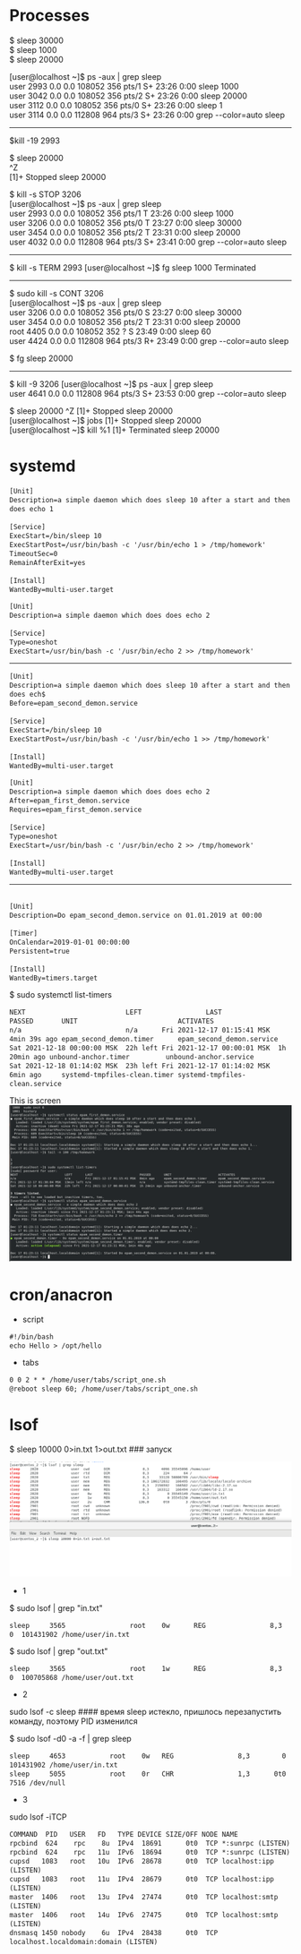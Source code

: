 # Processes

$ sleep 30000 <br/>
$ sleep 1000 <br/>
$ sleep 20000 <br/>

[user@localhost ~]$ ps -aux | grep sleep <br/>
user       2993  0.0  0.0 108052   356 pts/1    S+   23:26   0:00 sleep 1000 <br/>
user       3042  0.0  0.0 108052   356 pts/2    S+   23:26   0:00 sleep 20000 <br/>
user       3112  0.0  0.0 108052   356 pts/0    S+   23:26   0:00 sleep 1 <br/>
user       3114  0.0  0.0 112808   964 pts/3    S+   23:26   0:00 grep --color=auto sleep <br/>


------------------------
$kill -19 2993 <br/>

$ sleep 20000 <br/>
^Z <br/>
[1]+  Stopped                 sleep 20000  <br/>


$ kill -s STOP 3206 <br/>
[user@localhost ~]$ ps -aux | grep sleep <br/>
user       2993  0.0  0.0 108052   356 pts/1    T    23:26   0:00 sleep 1000  <br/>
user       3206  0.0  0.0 108052   356 pts/0    T    23:27   0:00 sleep 30000 <br/>
user       3454  0.0  0.0 108052   356 pts/2    T    23:31   0:00 sleep 20000 <br/>
user       4032  0.0  0.0 112808   964 pts/3    S+   23:41   0:00 grep --color=auto sleep <br/>


---------------------
$ kill  -s TERM 2993
[user@localhost ~]$ fg
sleep 1000
Terminated

---------------------
 
$ sudo kill -s CONT 3206 <br/>
[user@localhost ~]$ ps -aux | grep sleep <br/>
user       3206  0.0  0.0 108052   356 pts/0    S    23:27   0:00 sleep 30000  <br/>
user       3454  0.0  0.0 108052   356 pts/2    T    23:31   0:00 sleep 20000 <br/>
root       4405  0.0  0.0 108052   352 ?        S    23:49   0:00 sleep 60 <br/>
user       4424  0.0  0.0 112808   964 pts/3    R+   23:49   0:00 grep --color=auto sleep <br/>

$ fg
sleep 20000


------------------

$ kill -9 3206
[user@localhost ~]$ ps -aux | grep sleep <br/> 
user       4641  0.0  0.0 112808   964 pts/3    S+   23:53   0:00 grep --color=auto sleep <br/>


$ sleep 20000
^Z
[1]+  Stopped                 sleep 20000 <br/>
[user@localhost ~]$ jobs
[1]+  Stopped                 sleep 20000 <br/>
[user@localhost ~]$ kill %1
[1]+  Terminated              sleep 20000 <br/>


# systemd

```
[Unit]
Description=a simple daemon which does sleep 10 after a start and then does echo 1

[Service]
ExecStart=/bin/sleep 10
ExecStartPost=/usr/bin/bash -c '/usr/bin/echo 1 > /tmp/homework'
TimeoutSec=0
RemainAfterExit=yes

[Install]
WantedBy=multi-user.target
```


```
[Unit]
Description=a simple daemon which does does echo 2

[Service]
Type=oneshot
ExecStart=/usr/bin/bash -c '/usr/bin/echo 2 >> /tmp/homework'
```
---------------
```
[Unit]
Description=a simple daemon which does sleep 10 after a start and then does ech$
Before=epam_second_demon.service

[Service]
ExecStart=/bin/sleep 10
ExecStartPost=/usr/bin/bash -c '/usr/bin/echo 1 >> /tmp/homework'

[Install]
WantedBy=multi-user.target
```


```
[Unit]
Description=a simple daemon which does does echo 2
After=epam_first_demon.service
Requires=epam_first_demon.service

[Service]
Type=oneshot
ExecStart=/usr/bin/bash -c '/usr/bin/echo 2 >> /tmp/homework'

[Install]
WantedBy=multi-user.target
```
--------------

```

[Unit]
Description=Do epam_second_demon.service on 01.01.2019 at 00:00

[Timer]
OnCalendar=2019-01-01 00:00:00
Persistent=true

[Install]
WantedBy=timers.target
```
$ sudo systemctl list-timers  <br/>

```
NEXT                         LEFT                LAST                         PASSED       UNIT                         ACTIVATES 
n/a                          n/a      Fri 2021-12-17 01:15:41 MSK  4min 39s ago epam_second_demon.timer      epam_second_demon.service
Sat 2021-12-18 00:00:00 MSK  22h left Fri 2021-12-17 00:00:01 MSK  1h 20min ago unbound-anchor.timer         unbound-anchor.service
Sat 2021-12-18 01:14:02 MSK  23h left Fri 2021-12-17 01:14:02 MSK  6min ago     systemd-tmpfiles-clean.timer systemd-tmpfiles-clean.service
```
This is screen ![image](./images/screen%20_%20hw_5.png)

# cron/anacron
- script
```
#!/bin/bash
echo Hello > /opt/hello
```
- tabs

```
0 0 2 * * /home/user/tabs/script_one.sh
@reboot sleep 60; /home/user/tabs/script_one.sh
```
# lsof

$ sleep 10000 0>in.txt 1>out.txt  ### запуск

![image](./images/sleep_ex_5.png)

- 1

$ sudo lsof | grep "in.txt"

```
sleep     3565                root    0w      REG                8,3         0  101431902 /home/user/in.txt
```

$ sudo lsof | grep "out.txt"

```
sleep     3565                root    1w      REG                8,3         0  100705868 /home/user/out.txt
```

- 2

sudo lsof -c sleep   #### время sleep истекло, пришлось перезапустить команду, поэтому PID изменился

$ sudo lsof -d0 -a -f | grep sleep

```
sleep     4653           root    0w   REG                8,3        0 101431902 /home/user/in.txt
sleep     5055           root    0r   CHR                1,3      0t0      7516 /dev/null
```

- 3

sudo lsof -iTCP

```
COMMAND  PID   USER   FD   TYPE DEVICE SIZE/OFF NODE NAME
rpcbind  624    rpc    8u  IPv4  18691      0t0  TCP *:sunrpc (LISTEN)
rpcbind  624    rpc   11u  IPv6  18694      0t0  TCP *:sunrpc (LISTEN)
cupsd   1083   root   10u  IPv6  28678      0t0  TCP localhost:ipp (LISTEN)
cupsd   1083   root   11u  IPv4  28679      0t0  TCP localhost:ipp (LISTEN)
master  1406   root   13u  IPv4  27474      0t0  TCP localhost:smtp (LISTEN)
master  1406   root   14u  IPv6  27475      0t0  TCP localhost:smtp (LISTEN)
dnsmasq 1450 nobody    6u  IPv4  28438      0t0  TCP localhost.localdomain:domain (LISTEN)
```
